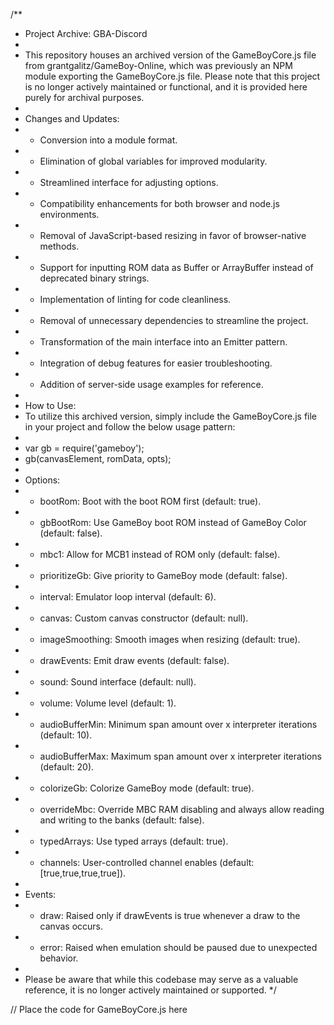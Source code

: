 /**
 * Project Archive: GBA-Discord
 * 
 * This repository houses an archived version of the GameBoyCore.js file from grantgalitz/GameBoy-Online, which was previously an NPM module exporting the GameBoyCore.js file. Please note that this project is no longer actively maintained or functional, and it is provided here purely for archival purposes.
 * 
 * Changes and Updates:
 * - Conversion into a module format.
 * - Elimination of global variables for improved modularity.
 * - Streamlined interface for adjusting options.
 * - Compatibility enhancements for both browser and node.js environments.
 * - Removal of JavaScript-based resizing in favor of browser-native methods.
 * - Support for inputting ROM data as Buffer or ArrayBuffer instead of deprecated binary strings.
 * - Implementation of linting for code cleanliness.
 * - Removal of unnecessary dependencies to streamline the project.
 * - Transformation of the main interface into an Emitter pattern.
 * - Integration of debug features for easier troubleshooting.
 * - Addition of server-side usage examples for reference.
 * 
 * How to Use:
 * To utilize this archived version, simply include the GameBoyCore.js file in your project and follow the below usage pattern:
 * 
 * var gb = require('gameboy');
 * gb(canvasElement, romData, opts);
 * 
 * Options:
 * - bootRom: Boot with the boot ROM first (default: true).
 * - gbBootRom: Use GameBoy boot ROM instead of GameBoy Color (default: false).
 * - mbc1: Allow for MCB1 instead of ROM only (default: false).
 * - prioritizeGb: Give priority to GameBoy mode (default: false).
 * - interval: Emulator loop interval (default: 6).
 * - canvas: Custom canvas constructor (default: null).
 * - imageSmoothing: Smooth images when resizing (default: true).
 * - drawEvents: Emit draw events (default: false).
 * - sound: Sound interface (default: null).
 * - volume: Volume level (default: 1).
 * - audioBufferMin: Minimum span amount over x interpreter iterations (default: 10).
 * - audioBufferMax: Maximum span amount over x interpreter iterations (default: 20).
 * - colorizeGb: Colorize GameBoy mode (default: true).
 * - overrideMbc: Override MBC RAM disabling and always allow reading and writing to the banks (default: false).
 * - typedArrays: Use typed arrays (default: true).
 * - channels: User-controlled channel enables (default: [true,true,true,true]).
 * 
 * Events:
 * - draw: Raised only if drawEvents is true whenever a draw to the canvas occurs.
 * - error: Raised when emulation should be paused due to unexpected behavior.
 * 
 * Please be aware that while this codebase may serve as a valuable reference, it is no longer actively maintained or supported.
 */

// Place the code for GameBoyCore.js here
